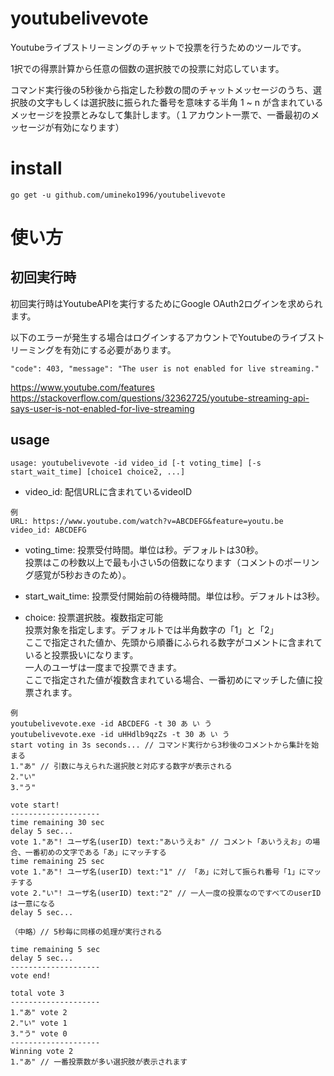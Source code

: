 # youtubelivevote
Youtubeライブストリーミングのチャットで投票を行うためのツールです。

1択での得票計算から任意の個数の選択肢での投票に対応しています。

コマンド実行後の5秒後から指定した秒数の間のチャットメッセージのうち、選択肢の文字もしくは選択肢に振られた番号を意味する半角 1 ~ n が含まれているメッセージを投票とみなして集計します。（１アカウント一票で、一番最初のメッセージが有効になります）

# install
```
go get -u github.com/umineko1996/youtubelivevote
```

# 使い方

## 初回実行時
初回実行時はYoutubeAPIを実行するためにGoogle OAuth2ログインを求められます。

以下のエラーが発生する場合はログインするアカウントでYoutubeのライブストリーミングを有効にする必要があります。
```
"code": 403, "message": "The user is not enabled for live streaming."
```
https://www.youtube.com/features  
https://stackoverflow.com/questions/32362725/youtube-streaming-api-says-user-is-not-enabled-for-live-streaming

## usage

```
usage: youtubelivevote -id video_id [-t voting_time] [-s start_wait_time] [choice1 choice2, ...]
```
- video_id: 配信URLに含まれているvideoID  

```
例
URL: https://www.youtube.com/watch?v=ABCDEFG&feature=youtu.be
video_id: ABCDEFG
```

- voting_time: 投票受付時間。単位は秒。デフォルトは30秒。  
投票はこの秒数以上で最も小さい5の倍数になります（コメントのポーリング感覚が5秒おきのため）。

- start_wait_time: 投票受付開始前の待機時間。単位は秒。デフォルトは3秒。

- choice: 投票選択肢。複数指定可能  
投票対象を指定します。デフォルトでは半角数字の「1」と「2」  
ここで指定された値か、先頭から順番にふられる数字がコメントに含まれていると投票扱いになります。  
一人のユーザは一度まで投票できます。  
ここで指定された値が複数含まれている場合、一番初めにマッチした値に投票されます。

```
例
youtubelivevote.exe -id ABCDEFG -t 30 あ い う
youtubelivevote.exe -id uHHdlb9qzZs -t 30 あ い う
start voting in 3s seconds... // コマンド実行から3秒後のコメントから集計を始まる
1."あ" // 引数に与えられた選択肢と対応する数字が表示される
2."い"
3."う"

vote start!
--------------------
time remaining 30 sec
delay 5 sec...
vote 1."あ"! ユーザ名(userID) text:"あいうえお" // コメント「あいうえお」の場合、一番初めの文字である「あ」にマッチする
time remaining 25 sec
vote 1."あ"! ユーザ名(userID) text:"1" // 「あ」に対して振られ番号「1」にマッチする
vote 2."い"! ユーザ名(userID) text:"2" // 一人一度の投票なのですべてのuserIDは一意になる
delay 5 sec...

（中略）// 5秒毎に同様の処理が実行される

time remaining 5 sec
delay 5 sec...
--------------------
vote end!

total vote 3
--------------------
1."あ" vote 2
2."い" vote 1
3."う" vote 0
--------------------
Winning vote 2
1."あ" // 一番投票数が多い選択肢が表示されます
```

